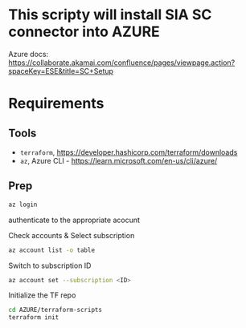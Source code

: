 # This scripty will install SIA SC connector into AZURE

Azure docs: https://collaborate.akamai.com/confluence/pages/viewpage.action?spaceKey=ESE&title=SC+Setup


# Requirements

## Tools

- `terraform`, https://developer.hashicorp.com/terraform/downloads
- `az`, Azure CLI - https://learn.microsoft.com/en-us/cli/azure/

## Prep

```bash
az login
```
authenticate to the appropriate acocunt

Check accounts & Select subscription
```bash
az account list -o table
```

Switch to subscription ID
```bash
az account set --subscription <ID>
```

Initialize the TF repo

```bash
cd AZURE/terraform-scripts
terraform init
```